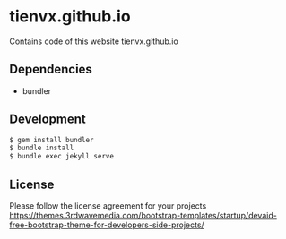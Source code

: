 # tienvx.github.io
Contains code of this website tienvx.github.io

## Dependencies

- bundler

## Development

```bash
$ gem install bundler
$ bundle install
$ bundle exec jekyll serve
```

## License
Please follow the license agreement for your projects https://themes.3rdwavemedia.com/bootstrap-templates/startup/devaid-free-bootstrap-theme-for-developers-side-projects/
